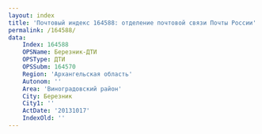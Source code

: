 ```yaml
---
layout: index
title: 'Почтовый индекс 164588: отделение почтовой связи Почты России'
permalink: /164588/
data:
    Index: 164588
    OPSName: Березник-ДТИ
    OPSType: ДТИ
    OPSSubm: 164570
    Region: 'Архангельская область'
    Autonom: ''
    Area: 'Виноградовский район'
    City: Березник
    City1: ''
    ActDate: '20131017'
    IndexOld: ''
---
```

